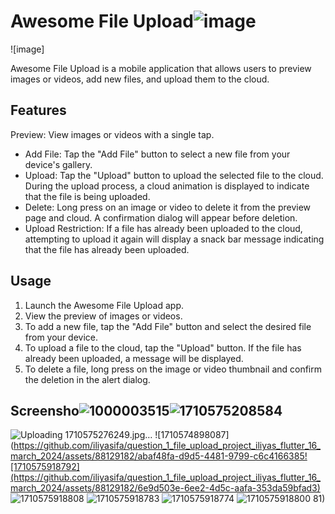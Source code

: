 # Awesome File Upload![image](https://github.com/iliyasifa/question_1_file_upload_project_iliyas_flutter_16_march_2024/assets/88129182/c373b270-4856-4e1a-8805-13de364fb4ff)
![image]


Awesome File Upload is a mobile application that allows users to preview images or videos, add new files, and upload them to the cloud.

## Features

Preview: View images or videos with a single tap.
- Add File: Tap the "Add File" button to select a new file from your device's gallery.
- Upload: Tap the "Upload" button to upload the selected file to the cloud. During the upload process, a cloud animation is displayed to indicate that the file is being uploaded.
- Delete: Long press on an image or video to delete it from the preview page and cloud. A confirmation dialog will appear before deletion.
- Upload Restriction: If a file has already been uploaded to the cloud, attempting to upload it again will display a snack bar message indicating that the file has already been uploaded.

## Usage

1. Launch the Awesome File Upload app.
2. View the preview of images or videos.
3. To add a new file, tap the "Add File" button and select the desired file from your device.
4. To upload a file to the cloud, tap the "Upload" button. If the file has already been uploaded, a message will be displayed.
5. To delete a file, long press on the image or video thumbnail and confirm the deletion in the alert dialog.

## Screensho![1000003515](https://github.com/iliyasifa/question_1_file_upload_project_iliyas_flutter_16_march_2024/assets/88129182/70eaff7d-408c-4cb4-9251-71a1091141d4)![1710575208584](https://github.com/iliyasifa/question_1_file_upload_project_iliyas_flutter_16_march_2024/assets/88129182/86640836-f7d9-48d9-9ead-cc6b4f70674b)
![Uploading 1710575276249.jpg…]()
![1710574898087](https://github.com/iliyasifa/question_1_file_upload_project_iliyas_flutter_16_march_2024/assets/88129182/abaf48fa-d9d5-4481-9799-c6c4166385![1710575918792](https://github.com/iliyasifa/question_1_file_upload_project_iliyas_flutter_16_march_2024/assets/88129182/6e9d503e-6ee2-4d5c-aafa-353da59bfad3)
![1710575918808](https://github.com/iliyasifa/question_1_file_upload_project_iliyas_flutter_16_march_2024/assets/88129182/d61fe1c8-be5a-4f1d-a047-e62d550e1018)
![1710575918783](https://github.com/iliyasifa/question_1_file_upload_project_iliyas_flutter_16_march_2024/assets/88129182/05384f79-8b7f-4f99-812c-39939adcff9a)
![1710575918774](https://github.com/iliyasifa/question_1_file_upload_project_iliyas_flutter_16_march_2024/assets/88129182/8f75575e-6119-48f8-a9fd-ae7b63b847b6)
![1710575918800](https://github.com/iliyasifa/question_1_file_upload_project_iliyas_flutter_16_march_2024/assets/88129182/d65f3049-8a9a-4dba-81df-f00953436bf6)
81)

